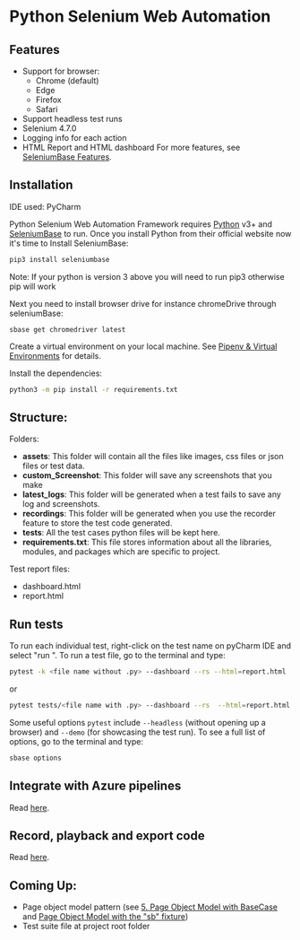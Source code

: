 # Python Selenium Web Automation

## Features
- Support for browser:
    - Chrome (default)
    - Edge
    - Firefox
    - Safari
- Support headless test runs
- Selenium 4.7.0
- Logging info for each action
- HTML Report and HTML dashboard
For more features, see [SeleniumBase Features](https://seleniumbase.io/help_docs/features_list/#seleniumbase-features).

## Installation
IDE used: PyCharm

Python Selenium Web Automation Framework requires [Python](https://www.python.org/) v3+ and [SeleniumBase](https://seleniumbase.io/) to run.
Once you install Python from their official website now it's time to Install SeleniumBase:
```sh
pip3 install seleniumbase
```
Note: If your python is version 3 above you will need to run pip3 otherwise pip will work

Next you need to install browser drive for instance chromeDrive through seleniumBase:

```commandline
sbase get chromedriver latest 
```
Create a virtual environment on your local machine.  See [Pipenv & Virtual Environments](https://docs.python-guide.org/dev/virtualenvs/#virtualenvironments-ref) for details.

Install the dependencies:
```sh
python3 -m pip install -r requirements.txt
```

## Structure:
Folders:
- **assets**: This folder will contain all the files like images, css files or json files or test data.
- **custom_Screenshot**: This folder will save any screenshots that you make
- **latest_logs**: This folder will be generated when a test fails to save any log and screenshots.
- **recordings**: This folder will be generated when you use the recorder feature to store the test code generated.
- **tests**:  All the test cases python files will be kept here.
- **requirements.txt**: This file stores information about all the libraries, modules, and packages which are specific to project.

Test report files:
- dashboard.html
- report.html

## Run tests
To run each individual test, right-click on the test name on pyCharm IDE and select "run <test name>".
To run a test file, go to the terminal and type:
```sh
pytest -k <file name without .py> --dashboard --rs --html=report.html
```
or
```sh
pytest tests/<file name with .py> --dashboard --rs  --html=report.html
```
Some useful options `pytest` include `--headless` (without opening up a browser) and `--demo` (for showcasing the test run).
To see a full list of options, go to the terminal and type:
```sh
sbase options
```

## Integrate with Azure pipelines
Read [here](https://seleniumbase.io/integrations/azure/azure_pipelines/ReadMe/#give-your-new-project-a-name-and-set-visibility-to-public-for-your-seleniumbase-fork).

## Record, playback and export code
Read [here](https://seleniumbase.io/help_docs/recorder_mode/#recorder-mode).

## Coming Up:
- Page object model pattern (see [5. Page Object Model with BaseCase](https://seleniumbase.io/help_docs/syntax_formats/#sb_sf_05) and [Page Object Model with the "sb" fixture](https://seleniumbase.io/help_docs/syntax_formats/#sb_sf_06))
- Test suite file at project root folder